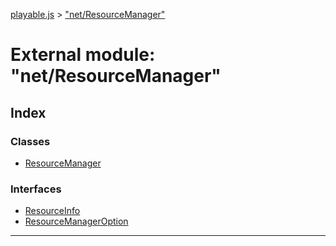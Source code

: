 [playable.js](../README.md) > ["net/ResourceManager"](../modules/_net_resourcemanager_.md)

# External module: "net/ResourceManager"

## Index

### Classes

* [ResourceManager](../classes/_net_resourcemanager_.resourcemanager.md)

### Interfaces

* [ResourceInfo](../interfaces/_net_resourcemanager_.resourceinfo.md)
* [ResourceManagerOption](../interfaces/_net_resourcemanager_.resourcemanageroption.md)

---

